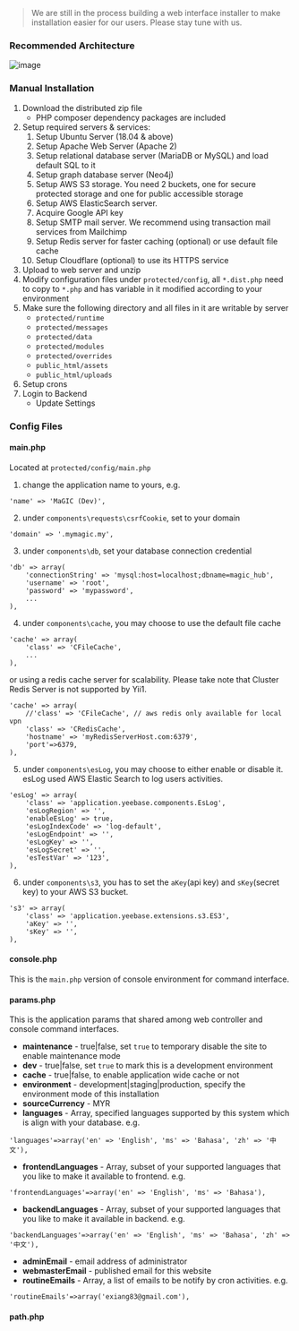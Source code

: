 > We are still in the process building a web interface installer to make installation easier for our users. Please stay tune with us.

### Recommended Architecture
![image](https://user-images.githubusercontent.com/5336690/72774597-225b2f80-3c46-11ea-9548-2dbe5b97cc7f.png)

### Manual Installation
1. Download the distributed zip file
    * PHP composer dependency packages are included
2. Setup required servers & services:
    1. Setup Ubuntu Server (18.04 & above)
    1. Setup Apache Web Server (Apache 2)
    1. Setup relational database server (MariaDB or MySQL) and load default SQL to it
    1. Setup graph database server (Neo4j)
    1. Setup AWS S3 storage. You need 2 buckets, one for secure protected storage and one for public accessible storage
    1. Setup AWS ElasticSearch server. 
    1. Acquire Google API key
    1. Setup SMTP mail server. We recommend using transaction mail services from Mailchimp
    1. Setup Redis server for faster caching (optional) or use default file cache
    1. Setup Cloudflare (optional) to use its HTTPS service
3. Upload to web server and unzip
4. Modify configuration files under `protected/config`, all `*.dist.php` need to copy to `*.php` and has variable in it modified according to your environment
5. Make sure the following directory and all files in it are writable by server
    * `protected/runtime`
    * `protected/messages`
    * `protected/data`
    * `protected/modules`
    * `protected/overrides`
    * `public_html/assets`
    * `public_html/uploads`
6. Setup crons
7. Login to Backend
    * Update Settings


### Config Files
#### main.php
Located at `protected/config/main.php`

1. change the application name to yours, e.g.
```
'name' => 'MaGIC (Dev)',
```

2. under `components\requests\csrfCookie`, set to your domain
```
'domain' => '.mymagic.my',
```

3. under `components\db`, set your database connection credential
```
'db' => array(
    'connectionString' => 'mysql:host=localhost;dbname=magic_hub',
    'username' => 'root',
    'password' => 'mypassword',
    ...
),
```

4. under `components\cache`, you may choose to use the default file cache
```
'cache' => array(
    'class' => 'CFileCache',
    ...
),
```
 or using a redis cache server for scalability. Please take note that Cluster Redis Server is not supported by Yii1.
```
'cache' => array(
    //'class' => 'CFileCache', // aws redis only available for local vpn
    'class' => 'CRedisCache',
    'hostname' => 'myRedisServerHost.com:6379',
    'port'=>6379,
),
```

5. under `components\esLog`,  you may choose to either enable or disable it. esLog used AWS Elastic Search to log users activities. 
```
'esLog' => array(
    'class' => 'application.yeebase.components.EsLog',
    'esLogRegion' => '',
    'enableEsLog' => true,
    'esLogIndexCode' => 'log-default',
    'esLogEndpoint' => '',
    'esLogKey' => '',
    'esLogSecret' => '',
    'esTestVar' => '123',
),
``` 

6. under `components\s3`, you has to set the `aKey`(api key) and `sKey`(secret key) to your AWS S3 bucket.
```
's3' => array(
    'class' => 'application.yeebase.extensions.s3.ES3',
    'aKey' => '',
    'sKey' => '',
),
```
#### console.php
This is the `main.php` version of console environment for command interface.

#### params.php
This is the application params that shared among web controller and console command interfaces.
* **maintenance** - true|false, set `true` to temporary disable the site to enable maintenance mode 
* **dev** - true|false, set `true` to mark this is a development environment
* **cache** - true|false, to enable application wide cache or not
* **environment** - development|staging|production, specify the environment mode of this installation
* **sourceCurrency** - MYR
* **languages** - Array, specified languages supported by this system which is align with your database. e.g.
```
'languages'=>array('en' => 'English', 'ms' => 'Bahasa', 'zh' => '中文'),
```
* **frontendLanguages** - Array, subset of your supported languages that you like to make it available to frontend. e.g.
```
'frontendLanguages'=>array('en' => 'English', 'ms' => 'Bahasa'),
```
* **backendLanguages** - Array, subset of your supported languages that you like to make it available in backend. e.g.
```
'backendLanguages'=>array('en' => 'English', 'ms' => 'Bahasa', 'zh' => '中文'),
```
* **adminEmail** - email address of administrator
* **webmasterEmail** - published email for this website
* **routineEmails** - Array, a list of emails to be notify by cron activities. e.g.
```
'routineEmails'=>array('exiang83@gmail.com'),
```

#### path.php
